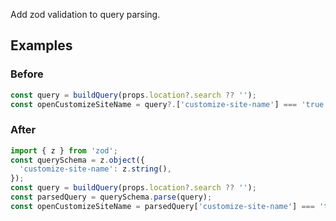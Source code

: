 Add zod validation to query parsing.

## Examples

### Before

```ts
const query = buildQuery(props.location?.search ?? '');
const openCustomizeSiteName = query?.['customize-site-name'] === 'true';
```

### After

```ts
import { z } from 'zod';
const querySchema = z.object({
  'customize-site-name': z.string(),
});
const query = buildQuery(props.location?.search ?? '');
const parsedQuery = querySchema.parse(query);
const openCustomizeSiteName = parsedQuery['customize-site-name'] === 'true';

```

